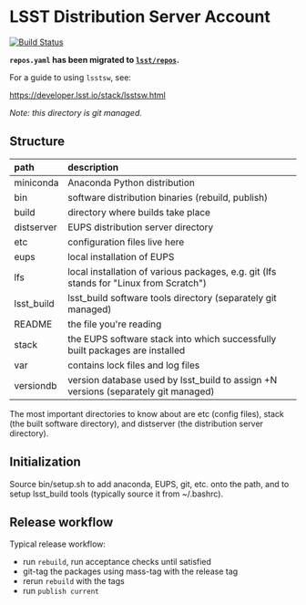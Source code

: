 LSST Distribution Server Account
================================

[![Build Status](https://travis-ci.org/lsst/lsstsw.png)](https://travis-ci.org/lsst/lsstsw)

**`repos.yaml` has been migrated to [`lsst/repos`](https://github.com/lsst/repos).**

For a guide to using `lsstsw`, see:

https://developer.lsst.io/stack/lsstsw.html

*Note: this directory is git managed.*

Structure
---------

| path       | description                                                    |
| :----------|:---------------------------------------------------------------|
| miniconda  | Anaconda Python distribution                                   |
| bin        | software distribution binaries (rebuild, publish)              |
| build      | directory where builds take place                              |
| distserver | EUPS distribution server directory                             |
| etc        | configuration files live here                                  |
| eups       | local installation of EUPS                                     |
| lfs        | local installation of various packages, e.g. git (lfs stands for "Linux from Scratch") |
| lsst_build | lsst_build software tools directory (separately git managed)   |
| README     | the file you're reading                                        |
| stack      | the EUPS software stack into which successfully built packages are installed |
| var        | contains lock files and log files                              |
| versiondb  | version database used by lsst_build to assign +N versions (separately git managed) |

The most important directories to know about are etc (config files), stack
(the built software directory), and distserver (the distribution server
directory).

Initialization
--------------

Source bin/setup.sh to add anaconda, EUPS, git, etc. onto the path, and to
setup lsst_build tools (typically source it from ~/.bashrc).

Release workflow
----------------

Typical release workflow:

* run `rebuild`, run acceptance checks until satisfied
* git-tag the packages using mass-tag with the release tag
* rerun `rebuild` with the tags
* run `publish current`

